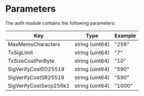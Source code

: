 <!--
order: 7
-->

# Parameters

The auth module contains the following parameters:

| Key                    | Type            | Example |
|------------------------|-----------------|---------|
| MaxMemoCharacters      | string (uint64) | "256"   |
| TxSigLimit             | string (uint64) | "7"     |
| TxSizeCostPerByte      | string (uint64) | "10"    |
| SigVerifyCostED25519   | string (uint64) | "590"   |
| SigVerifyCostSR25519   | string (uint64) | "590"   |
| SigVerifyCostSecp256k1 | string (uint64) | "1000"  |
